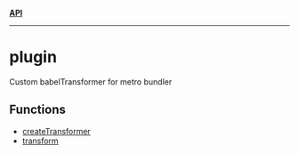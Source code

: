 [**API**](../API.md)

***

# plugin

Custom babelTransformer for metro bundler

## Functions

- [createTransformer](functions/createTransformer.md)
- [transform](functions/transform.md)
